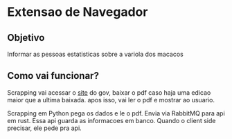 # Extensao de Navegador

## Objetivo

Informar as pessoas estatisticas sobre a variola dos macacos

## Como vai funcionar?

Scrapping vai acessar o [site](https://www.gov.br/saude/pt-br/composicao/svsa/coes/monkeypox/atualizacao-dos-casos) do gov, baixar o pdf caso haja uma edicao maior que a ultima baixada. apos isso, vai ler o pdf e mostrar ao usuario.

Scrapping em Python pega os dados e le o pdf. Envia via RabbitMQ para api em rust. Essa api guarda as informacoes em banco. Quando o client side precisar, ele pede pra api.
